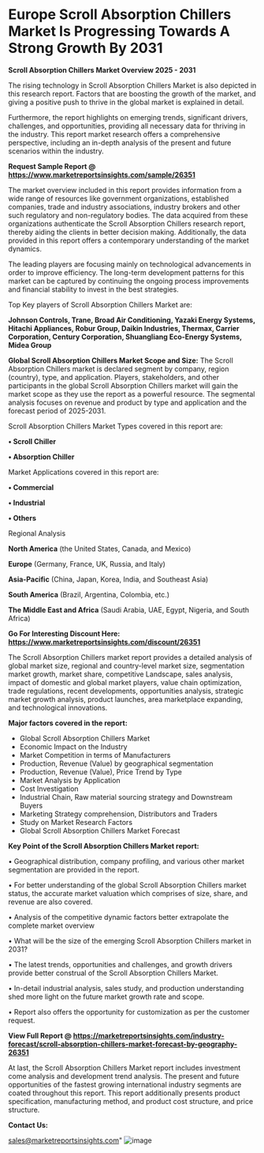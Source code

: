 # Europe Scroll Absorption Chillers Market Is Progressing Towards A Strong Growth By 2031

<Strong> Scroll Absorption Chillers Market Overview 2025 - 2031</strong>

The rising technology in Scroll Absorption Chillers Market is also depicted in this research report. Factors that are boosting the growth of the market, and giving a positive push to thrive in the global market is explained in detail.

Furthermore, the report highlights on emerging trends, significant drivers, challenges, and opportunities, providing all necessary data for thriving in the industry. This report market research offers a comprehensive perspective, including an in-depth analysis of the present and future scenarios within the industry.

<strong>Request Sample Report @ <a href=https://www.marketreportsinsights.com/sample/26351>https://www.marketreportsinsights.com/sample/26351</a></strong>

The market overview included in this report provides information from a wide range of resources like government organizations, established companies, trade and industry associations, industry brokers and other such regulatory and non-regulatory bodies. The data acquired from these organizations authenticate the Scroll Absorption Chillers research report, thereby aiding the clients in better decision making. Additionally, the data provided in this report offers a contemporary understanding of the market dynamics.

The leading players are focusing mainly on technological advancements in order to improve efficiency. The long-term development patterns for this market can be captured by continuing the ongoing process improvements and financial stability to invest in the best strategies.

Top Key players of Scroll Absorption Chillers Market are:

<strong>Johnson Controls, Trane, Broad Air Conditioning, Yazaki Energy Systems, Hitachi Appliances, Robur Group, Daikin Industries, Thermax, Carrier Corporation, Century Corporation, Shuangliang Eco-Energy Systems, Midea Group</strong>

<strong><b>Global Scroll Absorption Chillers Market Scope and Size:</b></strong>
The Scroll Absorption Chillers market is declared segment by company, region (country), type, and application. Players, stakeholders, and other participants in the global Scroll Absorption Chillers market will gain the market scope as they use the report as a powerful resource. The segmental analysis focuses on revenue and product by type and application and the forecast period of 2025-2031.

Scroll Absorption Chillers Market Types covered in this report are:

<strong>• Scroll Chiller

• Absorption Chiller</strong>

Market Applications covered in this report are:

<strong>• Commercial

• Industrial

• Others</strong> 

Regional Analysis

<strong>North America</strong> (the United States, Canada, and Mexico)

<strong>Europe</strong> (Germany, France, UK, Russia, and Italy)

<strong>Asia-Pacific</strong> (China, Japan, Korea, India, and Southeast Asia)

<strong>South America</strong> (Brazil, Argentina, Colombia, etc.)

<strong>The Middle East and Africa</strong> (Saudi Arabia, UAE, Egypt, Nigeria, and South Africa)

<strong>Go For Interesting Discount Here: <a href=https://www.marketreportsinsights.com/discount/26351>https://www.marketreportsinsights.com/discount/26351</a></strong>

The Scroll Absorption Chillers market report provides a detailed analysis of global market size, regional and country-level market size, segmentation market growth, market share, competitive Landscape, sales analysis, impact of domestic and global market players, value chain optimization, trade regulations, recent developments, opportunities analysis, strategic market growth analysis, product launches, area marketplace expanding, and technological innovations.

<strong><b>Major factors covered in the report:</b></strong>
<ul>
  <li>Global Scroll Absorption Chillers Market </li>
  <li>Economic Impact on the Industry</li>
  <li>Market Competition in terms of Manufacturers</li>
  <li>Production, Revenue (Value) by geographical segmentation</li>
  <li>Production, Revenue (Value), Price Trend by Type</li>
  <li>Market Analysis by Application</li>
  <li>Cost Investigation</li>
  <li>Industrial Chain, Raw material sourcing strategy and Downstream Buyers</li>
  <li>Marketing Strategy comprehension, Distributors and Traders</li>
  <li>Study on Market Research Factors</li>
  <li>Global Scroll Absorption Chillers Market Forecast</li>
</ul>

<strong><b>Key Point of the Scroll Absorption Chillers Market report:</b></strong>

• Geographical distribution, company profiling, and various other market segmentation are provided in the report.

• For better understanding of the global Scroll Absorption Chillers market status, the accurate market valuation which comprises of size, share, and revenue are also covered.

• Analysis of the competitive dynamic factors better extrapolate the complete market overview

• What will be the size of the emerging Scroll Absorption Chillers market in 2031?

• The latest trends, opportunities and challenges, and growth drivers provide better construal of the Scroll Absorption Chillers Market.

• In-detail industrial analysis, sales study, and production understanding shed more light on the future market growth rate and scope.

• Report also offers the opportunity for customization as per the customer request.

<strong><b>View Full Report @ <a href=https://marketreportsinsights.com/industry-forecast/scroll-absorption-chillers-market-forecast-by-geography-26351>https://marketreportsinsights.com/industry-forecast/scroll-absorption-chillers-market-forecast-by-geography-26351</a></b></strong>


At last, the Scroll Absorption Chillers Market report includes investment come analysis and development trend analysis. The present and future opportunities of the fastest growing international industry segments are coated throughout this report. This report additionally presents product specification, manufacturing method, and product cost structure, and price structure.

<strong>Contact Us:</strong>

sales@marketreportsinsights.com"
![image](https://github.com/user-attachments/assets/410e9705-d9c9-4c36-856a-a9b1cc1c7ebd)
